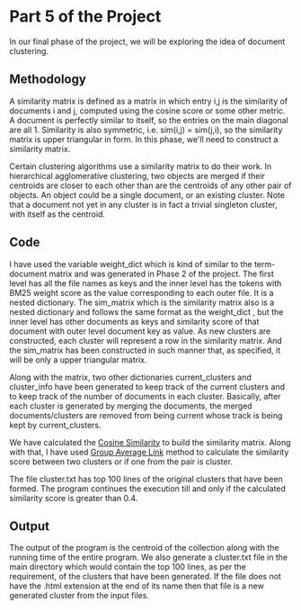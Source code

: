 # Part 5 of the Project

In our final phase of the project, we will be exploring the idea of document clustering.

## Methodology

A similarity matrix is defined as a matrix in which entry i,j is the similarity of documents i and j, computed using the cosine score or some other metric. A document is perfectly similar to itself, so the entries on the main diagonal are all 1. Similarity is also symmetric, i.e. sim(i,j) = sim(j,i), so the similarity matrix is upper triangular in form. In this phase, we'll need to construct a similarity matrix.

Certain clustering algorithms use a similarity matrix to do their work. In hierarchical agglomerative clustering, two objects are merged if their centroids are closer to each other than are the centroids of any other pair of objects. An object could be a single document, or an existing cluster. Note that a document not yet in any cluster is in fact a trivial singleton cluster, with itself as the centroid.

## Code

I have used the variable weight_dict which is kind of similar to the term-document matrix and was generated in Phase 2 of the project. The first level has all the file names as keys and the inner level has the tokens with BM25 weight score as the value corresponding to each outer file. It is a nested dictionary. The sim_matrix which is the similarity matrix also is a nested dictionary and follows the same format as the weight_dict , but the inner level has other documents as keys and similarity score of that document with outer level document key as value. As new clusters are constructed, each cluster will represent a row in the similarity matrix. And the sim_matrix has been constructed in such manner that, as specified, it will be only a upper triangular matrix.

Along with the matrix, two other dictionaries current_clusters and cluster_info have been generated to keep track of the current clusters and to keep track of the number of documents in each cluster. Basically, after each cluster is generated by merging the documents, the merged documents/clusters are removed from being current whose track is being kept by current_clusters.

We have calculated the [Cosine Similarity](https://en.wikipedia.org/wiki/Cosine_similarity) to build the similarity matrix. Along with that, I have used [Group Average Link](https://nlp.stanford.edu/IR-book/html/htmledition/group-average-agglomerative-clustering-1.html) method to calculate the similarity score between two clusters or if one from the pair is cluster.

The file cluster.txt has top 100 lines of the original clusters that have been formed. The program continues the execution till and only if the calculated similarity score is greater than 0.4.

## Output

The output of the program is the centroid of the collection along with the running time of the entire program. We also generate a cluster.txt file in the main directory which would contain the top 100 lines, as per the requirement, of the clusters that have been generated. If the file does not have the .html extension at the end of its name then that file is a new generated cluster from the input files.
